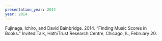 ```yaml
---
presentation_year: 2014
year: 2014
---
```


Fujinaga, Ichiro, and David Bainbridge. 2014. “Finding Music Scores in Books.” Invited Talk, HathiTrust Research Centre, Chicago, IL, February 20.